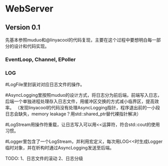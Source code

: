 # WebServer

## Version 0.1

先基本参照muduo和@linyacool的代码复现，主要在这个过程中要想明白每一部分的设计和代码实现。

### EventLoop, Channel, EPoller

### LOG

\#LogFile里封装对对应日志文件的操作。

\#AsyncLogging里按照muduo的设计方式，将日志分为前后端，前端写入日志，后端一个单独进程处理存入日志文件，用缓冲区交换的方式减小临界区，提高效率。
（发现linyacool的代码没有处理AsyncLogging指针，程序退出前的一小段日志会缺失，memory leakage？用std::shared\_ptr替代裸指针解决）

\#LogStream用操作符重载，让日志写入可以用<<运算符，符合std::cout的使用习惯。

\#Logger里包含了一个LogStream，并利用宏定义，每次用LOG<<时生成Logger临时对象，并在析构时通过AsyncLogging发送至后端。


TODO: 1、日志文件的滚动 2、日志分级
